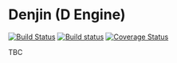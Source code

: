 # Denjin (D Engine)
[![Build Status](https://travis-ci.org/MrPeteypoo/UniversityDenjin.svg?branch=master)](https://travis-ci.org/MrPeteypoo/UniversityDenjin) [![Build status](https://ci.appveyor.com/api/projects/status/5lx29wx6su301j84?svg=true)](https://ci.appveyor.com/project/storm20200/denjin) [![Coverage Status](https://coveralls.io/repos/github/storm20200/Denjin/badge.svg?branch=master)](https://coveralls.io/github/storm20200/Denjin?branch=master)

TBC
